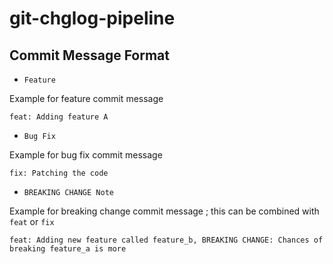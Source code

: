 # git-chglog-pipeline

## Commit Message Format

* `Feature` 

Example for feature commit message

```code
feat: Adding feature A
```

* `Bug Fix`

Example for bug fix commit message

```code
fix: Patching the code
```

* `BREAKING CHANGE Note`

Example for breaking change commit message ; this can be combined with `feat` or `fix`

```code
feat: Adding new feature called feature_b, BREAKING CHANGE: Chances of breaking feature_a is more
```
